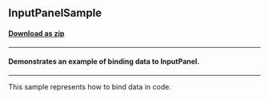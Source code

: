 ## InputPanelSample
#### [Download as zip](https://grapecity.github.io/DownGit/#/home?url=https://github.com/GrapeCity/ComponentOne-WPF-Samples/tree/master/NET_4.5.2/C1.WPF.InputPanel/CS/InputPanelSample/InputPanelSample)
____
#### Demonstrates an example of binding data to InputPanel.
____
This sample represents how to bind data in code.
